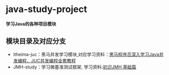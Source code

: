 # java-study-project
**学习Java的各种项目模块**

## 模块目录及对应分支


- itheima-juc：黑马并发学习模块,对应学习资料：[黑马程序员深入学习Java并发编程，JUC并发编程全套教程](https://www.bilibili.com/video/BV16J411h7Rd/?spm_id_from=333.337.search-card.all.click&vd_source=894a223b85ae44e61e16dcd1a7356db0)
- JMH-study：学习微基准测试框架, 学习资料:[初识JMH 基础篇](https://www.bilibili.com/video/BV1aT41177QZ/?spm_id_from=333.337.search-card.all.click&vd_source=67085386ad37b864cf255529b5a127f7)